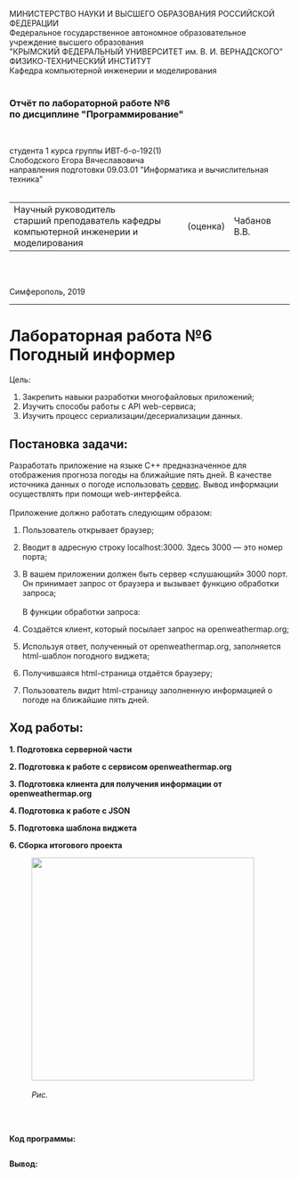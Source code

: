 <!DOCTYPE HTML>
 <html>
 <body>
 
 МИНИСТЕРСТВО НАУКИ  И ВЫСШЕГО ОБРАЗОВАНИЯ РОССИЙСКОЙ ФЕДЕРАЦИИ  
Федеральное государственное автономное образовательное учреждение высшего образования  
"КРЫМСКИЙ ФЕДЕРАЛЬНЫЙ УНИВЕРСИТЕТ им. В. И. ВЕРНАДСКОГО"  
ФИЗИКО-ТЕХНИЧЕСКИЙ ИНСТИТУТ  
Кафедра компьютерной инженерии и моделирования
<br/><br/>
 
### Отчёт по лабораторной работе №6 <br/> по дисциплине "Программирование"
<br/>
 
студента 1 курса группы ИВТ-б-о-192(1)<br/>
Слободского Егора Вячеславовича<br/>
направления подготовки 09.03.01 "Информатика и вычислительная техника"  
<br/>
 
<table>
<tr><td>Научный руководитель<br/> старший преподаватель кафедры<br/> компьютерной инженерии и моделирования</td>
<td>(оценка)</td>
<td>Чабанов В.В.</td>
</tr>
</table>
<br/><br/>
 
Симферополь, 2019
 
 <hr>
 
# Лабораторная работа №6 Погодный информер

Цель:

1. Закрепить навыки разработки многофайловыx приложений;
2. Изучить способы работы с API web-сервиса;
3. Изучить процесс сериализации/десериализации данных.
 
## Постановка задачи:
 
Разработать приложение на языке С++ предназначенное для отображения прогноза погоды на ближайшие пять дней. В качестве источника данных о погоде использовать [сервис](https://openweathermap.org/). Вывод информации осуществлять при помощи web-интерфейса.
<br/><br/>
Приложение должно работать следующим образом:
<br/>
1. Пользователь открывает браузер;
2. Вводит в адресную строку localhost:3000. Здесь 3000 — это номер порта;
3. В вашем приложении должен быть сервер «слушающий» 3000 порт. Он принимает запрос от браузера и вызывает функцию обработки запроса;<br/><br/>
В функции обработки запроса:<br/>

1. Создаётся клиент, который посылает запрос на openweathermap.org;
2. Используя ответ, полученный от openweathermap.org, заполняется html-шаблон погодного виджета;
3. Получившаяся html-страница отдаётся браузеру;
4. Пользователь видит html-страницу заполненную информацией о погоде на ближайшие пять дней.
 
## Ход работы:
**1. Подготовка серверной части**

**2. Подготовка к работе с сервисом openweathermap.org**

**3. Подготовка клиента для получения информации от openweathermap.org**

**4. Подготовка к работе с JSON**

**5. Подготовка шаблона виджета**

**6. Сборка итогового проекта**


  <figure class="sign">
  <img src= "./pic/1.jpg" width="400" alt="">
  <figcaption> <i><br/>Рис. </i></figcaption>
  </figure>
  
<br/><br/>

  **Код программы:**
 
 ```C++
 
 ```

   **Вывод:** 
  
 </body>
 </html>